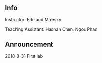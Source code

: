 ## Info
Instructor: Edmund Malesky

Teaching Assistant: Haohan Chen, Ngoc Phan

## Announcement

2018-8-31 First lab
